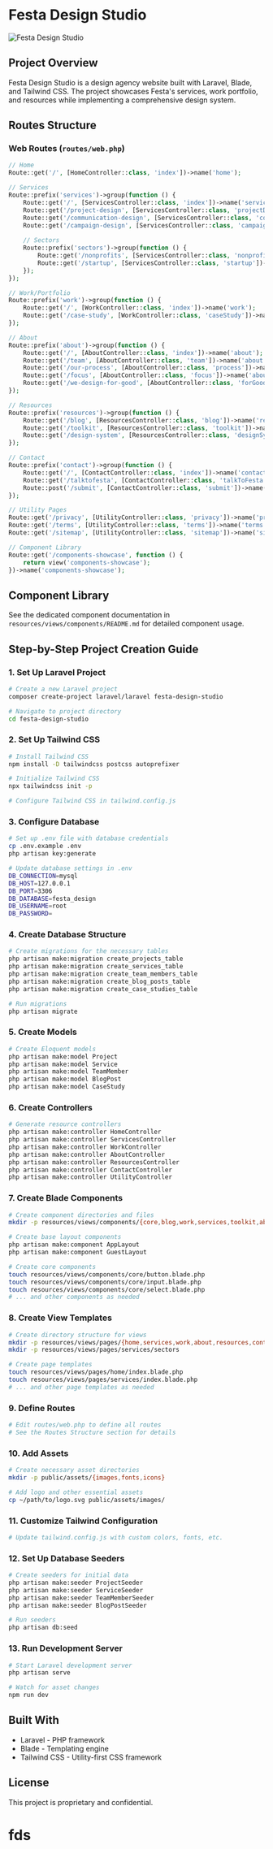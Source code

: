# Festa Design Studio

![Festa Design Studio](public/assets/images/logo.svg)

## Project Overview

Festa Design Studio is a design agency website built with Laravel, Blade, and Tailwind CSS. The project showcases Festa's services, work portfolio, and resources while implementing a comprehensive design system.

## Routes Structure

### Web Routes (`routes/web.php`)

```php
// Home
Route::get('/', [HomeController::class, 'index'])->name('home');

// Services
Route::prefix('services')->group(function () {
    Route::get('/', [ServicesController::class, 'index'])->name('services');
    Route::get('/project-design', [ServicesController::class, 'projectDesign'])->name('services.project-design');
    Route::get('/communication-design', [ServicesController::class, 'communicationDesign'])->name('services.communication-design');
    Route::get('/campaign-design', [ServicesController::class, 'campaignDesign'])->name('services.campaign-design');
    
    // Sectors
    Route::prefix('sectors')->group(function () {
        Route::get('/nonprofits', [ServicesController::class, 'nonprofits'])->name('services.sectors.nonprofits');
        Route::get('/startup', [ServicesController::class, 'startup'])->name('services.sectors.startup');
    });
});

// Work/Portfolio
Route::prefix('work')->group(function () {
    Route::get('/', [WorkController::class, 'index'])->name('work');
    Route::get('/case-study', [WorkController::class, 'caseStudy'])->name('work.case-study');
});

// About
Route::prefix('about')->group(function () {
    Route::get('/', [AboutController::class, 'index'])->name('about');
    Route::get('/team', [AboutController::class, 'team'])->name('about.team');
    Route::get('/our-process', [AboutController::class, 'process'])->name('about.process');
    Route::get('/focus', [AboutController::class, 'focus'])->name('about.focus');
    Route::get('/we-design-for-good', [AboutController::class, 'forGood'])->name('about.for-good');
});

// Resources
Route::prefix('resources')->group(function () {
    Route::get('/blog', [ResourcesController::class, 'blog'])->name('resources.blog');
    Route::get('/toolkit', [ResourcesController::class, 'toolkit'])->name('resources.toolkit');
    Route::get('/design-system', [ResourcesController::class, 'designSystem'])->name('resources.design-system');
});

// Contact
Route::prefix('contact')->group(function () {
    Route::get('/', [ContactController::class, 'index'])->name('contact');
    Route::get('/talktofesta', [ContactController::class, 'talkToFesta'])->name('contact.talk');
    Route::post('/submit', [ContactController::class, 'submit'])->name('contact.submit');
});

// Utility Pages
Route::get('/privacy', [UtilityController::class, 'privacy'])->name('privacy');
Route::get('/terms', [UtilityController::class, 'terms'])->name('terms');
Route::get('/sitemap', [UtilityController::class, 'sitemap'])->name('sitemap');

// Component Library
Route::get('/components-showcase', function () {
    return view('components-showcase');
})->name('components-showcase');
```

## Component Library

See the dedicated component documentation in `resources/views/components/README.md` for detailed component usage.

## Step-by-Step Project Creation Guide

### 1. Set Up Laravel Project

```bash
# Create a new Laravel project
composer create-project laravel/laravel festa-design-studio

# Navigate to project directory
cd festa-design-studio
```

### 2. Set Up Tailwind CSS

```bash
# Install Tailwind CSS
npm install -D tailwindcss postcss autoprefixer

# Initialize Tailwind CSS
npx tailwindcss init -p

# Configure Tailwind CSS in tailwind.config.js
```

### 3. Configure Database

```bash
# Set up .env file with database credentials
cp .env.example .env
php artisan key:generate

# Update database settings in .env
DB_CONNECTION=mysql
DB_HOST=127.0.0.1
DB_PORT=3306
DB_DATABASE=festa_design
DB_USERNAME=root
DB_PASSWORD=
```

### 4. Create Database Structure

```bash
# Create migrations for the necessary tables
php artisan make:migration create_projects_table
php artisan make:migration create_services_table
php artisan make:migration create_team_members_table
php artisan make:migration create_blog_posts_table
php artisan make:migration create_case_studies_table

# Run migrations
php artisan migrate
```

### 5. Create Models

```bash
# Create Eloquent models
php artisan make:model Project
php artisan make:model Service
php artisan make:model TeamMember
php artisan make:model BlogPost
php artisan make:model CaseStudy
```

### 6. Create Controllers

```bash
# Generate resource controllers
php artisan make:controller HomeController
php artisan make:controller ServicesController
php artisan make:controller WorkController
php artisan make:controller AboutController
php artisan make:controller ResourcesController
php artisan make:controller ContactController
php artisan make:controller UtilityController
```

### 7. Create Blade Components

```bash
# Create component directories and files
mkdir -p resources/views/components/{core,blog,work,services,toolkit,about,home,contact}

# Create base layout components
php artisan make:component AppLayout
php artisan make:component GuestLayout

# Create core components
touch resources/views/components/core/button.blade.php
touch resources/views/components/core/input.blade.php
touch resources/views/components/core/select.blade.php
# ... and other components as needed
```

### 8. Create View Templates

```bash
# Create directory structure for views
mkdir -p resources/views/pages/{home,services,work,about,resources,contact}
mkdir -p resources/views/pages/services/sectors

# Create page templates
touch resources/views/pages/home/index.blade.php
touch resources/views/pages/services/index.blade.php
# ... and other page templates as needed
```

### 9. Define Routes

```bash
# Edit routes/web.php to define all routes
# See the Routes Structure section for details
```

### 10. Add Assets

```bash
# Create necessary asset directories
mkdir -p public/assets/{images,fonts,icons}

# Add logo and other essential assets
cp ~/path/to/logo.svg public/assets/images/
```

### 11. Customize Tailwind Configuration

```bash
# Update tailwind.config.js with custom colors, fonts, etc.
```

### 12. Set Up Database Seeders

```bash
# Create seeders for initial data
php artisan make:seeder ProjectSeeder
php artisan make:seeder ServiceSeeder
php artisan make:seeder TeamMemberSeeder
php artisan make:seeder BlogPostSeeder

# Run seeders
php artisan db:seed
```

### 13. Run Development Server

```bash
# Start Laravel development server
php artisan serve

# Watch for asset changes
npm run dev
```

## Built With

- Laravel - PHP framework
- Blade - Templating engine
- Tailwind CSS - Utility-first CSS framework

## License

This project is proprietary and confidential.
# fds
